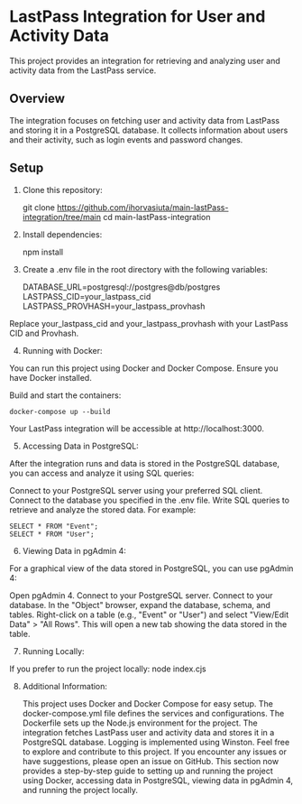 # LastPass Integration for User and Activity Data

This project provides an integration for retrieving and analyzing user and activity data from the LastPass service.

## Overview

The integration focuses on fetching user and activity data from LastPass and storing it in a PostgreSQL database. It collects information about users and their activity, such as login events and password changes.

## Setup

1. Clone this repository:

    git clone https://github.com/ihorvasiuta/main-lastPass-integration/tree/main
    cd main-lastPass-integration

2. Install dependencies:

    npm install

3. Create a .env file in the root directory with the following variables:

    DATABASE_URL=postgresql://postgres@db/postgres
    LASTPASS_CID=your_lastpass_cid
    LASTPASS_PROVHASH=your_lastpass_provhash

Replace your_lastpass_cid and your_lastpass_provhash with your LastPass CID and Provhash.

4. Running with Docker:

You can run this project using Docker and Docker Compose. Ensure you have Docker installed.

Build and start the containers:

    docker-compose up --build

Your LastPass integration will be accessible at http://localhost:3000.

5.  Accessing Data in PostgreSQL:

After the integration runs and data is stored in the PostgreSQL database, you can access and analyze it using SQL queries:

Connect to your PostgreSQL server using your preferred SQL client.
Connect to the database you specified in the .env file.
Write SQL queries to retrieve and analyze the stored data. For example:

    SELECT * FROM "Event";
    SELECT * FROM "User";

6. Viewing Data in pgAdmin 4:

For a graphical view of the data stored in PostgreSQL, you can use pgAdmin 4:

Open pgAdmin 4.
Connect to your PostgreSQL server.
Connect to your database.
In the "Object" browser, expand the database, schema, and tables.
Right-click on a table (e.g., "Event" or "User") and select "View/Edit Data" > "All Rows". This will open a new tab showing the data stored in the table.

7. Running Locally:

If you prefer to run the project locally:
    node index.cjs

8. Additional Information:

    This project uses Docker and Docker Compose for easy setup.
    The docker-compose.yml file defines the services and configurations.
    The Dockerfile sets up the Node.js environment for the project.
    The integration fetches LastPass user and activity data and stores it in a PostgreSQL database.
    Logging is implemented using Winston.
    Feel free to explore and contribute to this project. If you encounter any issues or have suggestions, please open an issue on GitHub.
    This section now provides a step-by-step guide to setting up and running the project using Docker, accessing data in PostgreSQL, viewing data in pgAdmin 4, and running the project locally.